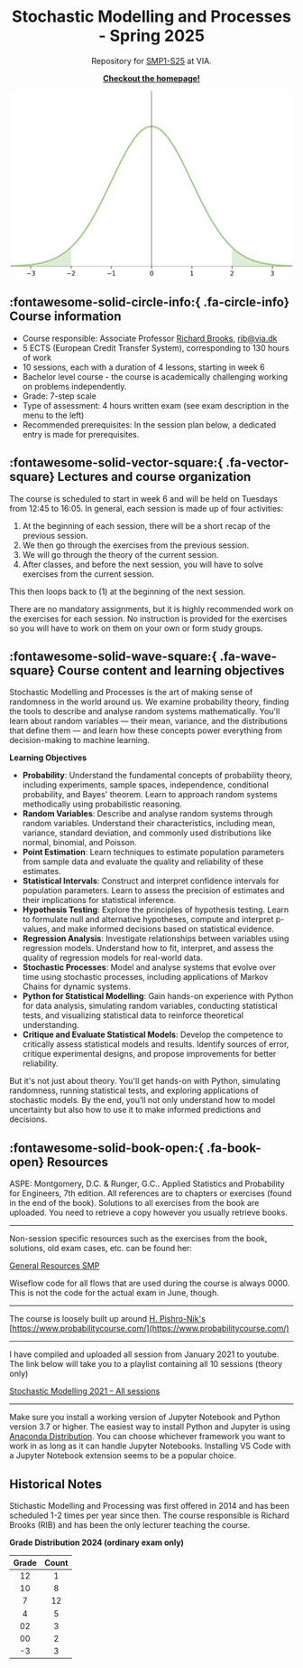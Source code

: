 <p align="center">
    <h1 align="center">Stochastic Modelling and Processes - Spring 2025</h1>
    <p align="center">Repository for <a href="https://www.via.dk/TMH/Courses/stochastic-modelling-and-processes?education=sw">SMP1-S25</a> at VIA.</p>
    <p align="center"><strong><a href="https://rbrooksdk.github.io/SMP1_25">Checkout the homepage!</a></strong></p>
</p>

<p align="center">
  <img src="figures/gaussian.png" width="500">
</p>


## :fontawesome-solid-circle-info:{ .fa-circle-info} Course information

* Course responsible: Associate Professor [Richard Brooks](https://rbrooksdk.github.io), <rib@via.dk>
* 5 ECTS (European Credit Transfer System), corresponding to 130 hours of work
* 10 sessions, each with a duration of 4 lessons, starting in week 6
* Bachelor level course - the course is academically challenging working on problems independently.
* Grade: 7-step scale
* Type of assessment: 4 hours written exam (see exam description in the menu to the left)
* Recommended prerequisites: In the session plan below, a dedicated entry is made for prerequisites.

## :fontawesome-solid-vector-square:{ .fa-vector-square} Lectures and course organization

The course is scheduled to start in week 6 and will be held on Tuesdays from 12:45 to 16:05. In general, each session is made up of four activities:

1. At the beginning of each session, there will be a short recap of the previous session.
2. We then go through the exercises from the previous session.
3. We will go through the theory of the current session.
4. After classes, and before the next session, you will have to solve exercises from the current session.

This then loops back to (1) at the beginning of the next session.

There are no mandatory assignments, but it is highly recommended work on the exercises for each session. No instruction is provided for the exercises so you will have to work on them on your own or form study groups.

## :fontawesome-solid-wave-square:{ .fa-wave-square} Course content and learning objectives

Stochastic Modelling and Processes is the art of making sense of randomness in the world around us. We examine probability theory, finding the tools to describe and analyse random systems mathematically. You'll learn about random variables — their mean, variance, and the distributions that define them — and learn how these concepts power everything from decision-making to machine learning.

**Learning Objectives**

- **Probability**: Understand the fundamental concepts of probability theory, including experiments, sample spaces, independence, conditional probability, and Bayes' theorem. Learn to approach random systems methodically using probabilistic reasoning.
- **Random Variables**: Describe and analyse random systems through random variables. Understand their characteristics, including mean, variance, standard deviation, and commonly used distributions like normal, binomial, and Poisson.
- **Point Estimation**: Learn techniques to estimate population parameters from sample data and evaluate the quality and reliability of these estimates.
- **Statistical Intervals**: Construct and interpret confidence intervals for population parameters. Learn to assess the precision of estimates and their implications for statistical inference.
- **Hypothesis Testing**: Explore the principles of hypothesis testing. Learn to formulate null and alternative hypotheses, compute and interpret p-values, and make informed decisions based on statistical evidence.
- **Regression Analysis**: Investigate relationships between variables using regression models. Understand how to fit, interpret, and assess the quality of regression models for real-world data.
- **Stochastic Processes**: Model and analyse systems that evolve over time using stochastic processes, including applications of Markov Chains for dynamic systems.
- **Python for Statistical Modelling**: Gain hands-on experience with Python for data analysis, simulating random variables, conducting statistical tests, and visualizing statistical data to reinforce theoretical understanding.
- **Critique and Evaluate Statistical Models**: Develop the competence to critically assess statistical models and results. Identify sources of error, critique experimental designs, and propose improvements for better reliability.


But it's not just about theory. You'll get hands-on with Python, simulating randomness, running statistical tests, and exploring applications of stochastic models. By the end, you’ll not only understand how to model uncertainty but also how to use it to make informed predictions and decisions.

## :fontawesome-solid-book-open:{ .fa-book-open} Resources

ASPE: Montgomery, D.C. & Runger, G.C.. Applied Statistics and Probability for Engineers, 7th edition. All references are to chapters or exercises (found in the end of the book). Solutions to all exercises from the book are uploaded. You need to retrieve a copy however you usually retrieve books.

---

Non-session specific resources such as the exercises from the book, solutions, old exam cases, etc. can be found her:

[General Resources SMP](https://viaucdk-my.sharepoint.com/:f:/g/personal/rib_viauc_dk/Egbdbeb9oy1Oqk8hReXf2-wBibryPlLiVj2ujGdsvH5--w?e=liO02A)

Wiseflow code for all flows that are used during the course is always 0000. This is not the code for the actual exam in June, though.

---

The course is loosely built up around [H. Pishro-Nik's](http://www.ecs.umass.edu/pishro) [https://www.probabilitycourse.com/](https://www.probabilitycourse.com/)

---

I have compiled and uploaded all session from January 2021 to youtube. The link below will take you to a playlist containing all 10 sessions (theory only)

[Stochastic Modelling 2021 – All sessions](https://youtube.com/playlist?list=PL0bHDtI1FqFxv1ZxzsMn1sfYSxVSBbc05)

---

Make sure you install a working version of Jupyter Notebook and Python version 3.7 or higher. The easiest way to install Python and Jupyter is using [Anaconda Distribution](https://www.anaconda.com/products/distribution). You can choose whichever framework you want to work in as long as it can handle Jupyter Notebooks. Installing VS Code with a Jupyter Notebook extension seems to be a popular choice.

## Historical Notes

Stichastic Modelling and Processing was first offered in 2014 and has been scheduled 1-2 times per year since then. The course responsible is Richard Brooks (RIB) and has been the only lecturer teaching the course.

<div class="center-table" markdown>

**Grade Distribution 2024 (ordinary exam only)**

| Grade | Count |
|:-----:|:-----:|
| 12    | 1     |
| 10    | 8     |
| 7     | 12    |
| 4     | 5     |
| 02    | 3     |
| 00    | 2     |
| -3    | 3     |

</div>